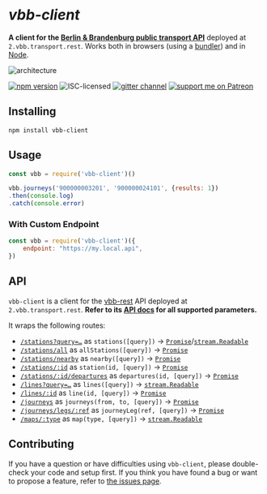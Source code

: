 # *vbb-client*

**A client for the [Berlin & Brandenburg public transport API](https://github.com/derhuerst/vbb-rest/blob/2/docs/index.md)** deployed at `2.vbb.transport.rest`. Works both in browsers (using a [bundler](https://medium.com/@gimenete/how-javascript-bundlers-work-1fc0d0caf2da)) and in [Node](https://nodejs.org/en/).

![architecture](https://cdn.rawgit.com/derhuerst/vbb-rest/2/architecture.svg)

[![npm version](https://img.shields.io/npm/v/vbb-client.svg)](https://www.npmjs.com/package/vbb-client)
![ISC-licensed](https://img.shields.io/github/license/derhuerst/vbb-client.svg)
[![gitter channel](https://badges.gitter.im/derhuerst/vbb-rest.svg)](https://gitter.im/derhuerst/vbb-rest)
[![support me on Patreon](https://img.shields.io/badge/support%20me-on%20patreon-fa7664.svg)](https://patreon.com/derhuerst)


## Installing

```shell
npm install vbb-client
```


## Usage

```js
const vbb = require('vbb-client')()

vbb.journeys('900000003201', '900000024101', {results: 1})
.then(console.log)
.catch(console.error)
```

### With Custom Endpoint

```js
const vbb = require('vbb-client')({
    endpoint: "https://my.local.api",
})
```


## API

`vbb-client` is a client for the [vbb-rest](https://github.com/derhuerst/vbb-rest/tree/2) API deployed at `2.vbb.transport.rest`. **Refer to its [API docs](https://github.com/derhuerst/vbb-rest/blob/2/docs/index.md) for all supported parameters.**

It wraps the following routes:

- [`/stations?query=…`](https://github.com/derhuerst/vbb-rest/blob/2/docs/index.md#get-stationsquery) as `stations([query])` → [`Promise`][promise]/[`stream.Readable`][stream]
- [`/stations/all`](https://github.com/derhuerst/vbb-rest/blob/2/docs/index.md#get-stationsall) as `allStations([query])` → [`Promise`][promise]
- [`/stations/nearby`](https://github.com/derhuerst/vbb-rest/blob/2/docs/index.md#get-stationsnearby) as `nearby([query])` → [`Promise`][promise]
- [`/stations/:id`](https://github.com/derhuerst/vbb-rest/blob/2/docs/index.md#get-stationsid) as `station(id, [query])` → [`Promise`][promise]
- [`/stations/:id/departures`](https://github.com/derhuerst/vbb-rest/blob/2/docs/index.md#get-stationsiddepartures) as `departures(id, [query])` → [`Promise`][promise]
- [`/lines?query=…`](https://github.com/derhuerst/vbb-rest/blob/2/docs/index.md#get-lines) as `lines([query])` → [`stream.Readable`][stream]
- [`/lines/:id`](https://github.com/derhuerst/vbb-rest/blob/2/docs/index.md#get-linesid) as `line(id, [query])` → [`Promise`][promise]
- [`/journeys`](https://github.com/derhuerst/vbb-rest/blob/2/docs/index.md#get-journeys) as `journeys(from, to, [query])` → [`Promise`][promise]
- [`/journeys/legs/:ref`](https://github.com/derhuerst/vbb-rest/blob/2/docs/index.md#get-journeyslegsref) as `journeyLeg(ref, [query])` → [`Promise`][promise]
- [`/maps/:type`](https://github.com/derhuerst/vbb-rest/blob/2/docs/index.md#get-mapstype) as `map(type, [query])` → [`stream.Readable`][stream]

[promise]: https://developer.mozilla.org/en-US/docs/Web/JavaScript/Reference/Global_Objects/Promise
[stream]: https://nodejs.org/api/stream.html#stream_class_stream_readable


## Contributing

If you have a question or have difficulties using `vbb-client`, please double-check your code and setup first. If you think you have found a bug or want to propose a feature, refer to [the issues page](https://github.com/derhuerst/vbb-client/issues).
